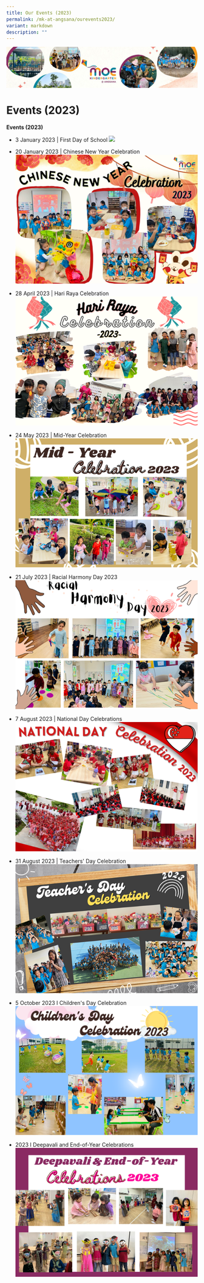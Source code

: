 ```yaml
---
title: Our Events (2023)
permalink: /mk-at-angsana/ourevents2023/
variant: markdown
description: ""
---
```

![](/images/MK-Angsana.jpg)

Events (2023)
==========
<b>Events (2023)</b>

* 3 January 2023 | First Day of School
![](/images/MK@Angsana/First%20Day%20of%20School%202023%20(New)%20resized.png)

* 20 January 2023 | Chinese New Year Celebration
![CNY 2023](/images/MK@Angsana/Chinese%20New%20Year%20Celebration%202023%20resized.jpg)

* 28 April 2023 | Hari Raya Celebration
![](/images/hari%20raya%20celebrations.png)

* 24 May 2023 | Mid-Year Celebration
![](/images/mid-year%20celebrations.png)

* 21 July 2023 | Racial Harmony Day 2023
![](/images/racial%20harmony%20day_mk.png)

* 7 August 2023 | National Day Celebrations 
![](/images/ndp%20celebrations2023.png)

* 31 August 2023 | Teachers' Day Celebration
![](/images/MK@Angsana/teachers%20day%20celebration%202023.png)

* 5 October 2023 I Children's Day Celebration
![](/images/Children_s_Day_Celebration.png)

*  2023 I Deepavali and End-of-Year Celebrations
![](/images/Deepavali___End_of_Year_Celebrations.png)